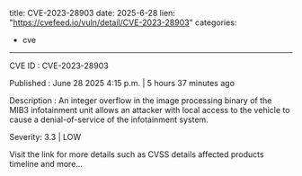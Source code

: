  
title: CVE-2023-28903
date: 2025-6-28
lien: "https://cvefeed.io/vuln/detail/CVE-2023-28903"
categories:
  - cve
---

CVE ID : CVE-2023-28903

Published :  June 28
2025
4:15 p.m. | 5 hours
37 minutes ago

Description : An integer overflow in the image processing binary of the MIB3 infotainment unit allows an attacker with local access to the vehicle to cause a denial-of-service of the infotainment system.

Severity: 3.3 | LOW

Visit the link for more details
such as CVSS details
affected products
timeline
and more...
